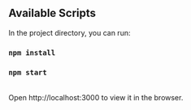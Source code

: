 ## Available Scripts

In the project directory, you can run:

### `npm install`
### `npm start`

<br>
Open http://localhost:3000 to view it in the browser.